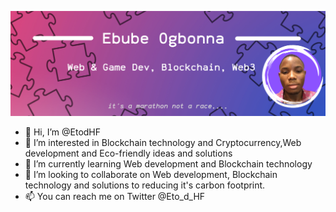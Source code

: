 ![Copy of Minimalist Beige Twitter Header (1).png](https://github.com/EtodHF/EtodHF/blob/main/Copy%20of%20Minimalist%20Beige%20Twitter%20Header%20(1).png)
- 👋 Hi, I’m @EtodHF
- 👀 I’m interested in Blockchain technology and Cryptocurrency,Web development and Eco-friendly ideas and solutions
- 🌱 I’m currently learning Web development and Blockchain technology
- 💞️ I’m looking to collaborate on Web development, Blockchain technology and solutions to reducing it's carbon footprint.
- 📫 You can reach me on Twitter @Eto_d_HF

<!---
EtodHF/EtodHF is a ✨ special ✨ repository because its `README.md` (this file) appears on your GitHub profile.
You can click the Preview link to take a look at your changes.
--->
